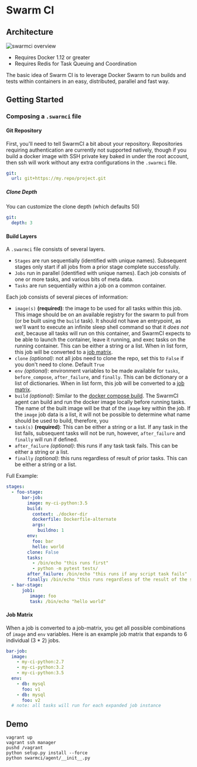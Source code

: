 Swarm CI
========

## Architecture

![swarmci overview](docs/swarmci.png)

* Requires Docker 1.12 or greater
* Requires Redis for Task Queuing and Coordination

The basic idea of Swarm CI is to leverage Docker Swarm to run builds and tests within containers in an easy, distributed, parallel and fast way.

## Getting Started

### Composing a `.swarmci` file

#### Git Repository

First, you'll need to tell SwarmCI a bit about your repository. Repositories requiring authentication are currently not supported natively, though if you build a docker image with SSH private key baked in under the root account, then ssh will work without any extra configurations in the `.swarmci` file.

```yaml
git:
  url: git+https://my.repo/project.git
```

##### Clone Depth
You can customize the clone depth (which defaults 50)

```yaml
git:
  depth: 3
```

#### Build Layers

A `.swarmci` file consists of several layers.

* `Stages` are run sequentially (identified with unique names). Subsequent stages only start if all jobs from a prior stage complete successfully.
* `Jobs` run in parallel (identified with unique names). Each job consists of one or more tasks, and various bits of meta data.
* `Tasks` are run sequentially within a job on a common container.

Each job consists of several pieces of information:

* `image(s)` **(required)**: the image to be used for all tasks within this job. This image should be on an available registry for the swarm to pull from (or be built using the `build` task). It should not have an entrypoint, as we'll want to execute an infinite sleep shell command so that it _does not exit_, because all tasks will run on this container, and SwarmCI expects to be able to launch the container, leave it running, and exec tasks on the running container. This can be either a string or a list. When in list form, this job will be converted to a [job matrix](#job-matrix).
* `clone` _(optional)_: not all jobs need to clone the repo, set this to `False` if you don't need to clone. Default `True`
* `env` _(optional)_: environment variables to be made available for `tasks`, `before_compose`, `after_failure`, and `finally`. This can be dictionary or a list of dictionaries. When in list form, this job will be converted to a [job matrix](#job-matrix).
* `build` _(optional)_: Similar to the [docker compose build](https://docs.docker.com/compose/compose-file/#build). The SwarmCI agent can build and run the docker image locally before running tasks. The name of the built image will be that of the `image` key within the job. If the `image` job data is a list, it will not be possible to determine what name should be used to build, therefore, you
* `task(s)` **(required)**: This can be either a string or a list. If any task in the list fails, subsequent tasks will not be run, however, `after_failure` and `finally` will run if defined.
* `after_failure` _(optional)_: this runs if any task task fails. This can be either a string or a list.
* `finally` _(optional)_: this runs regardless of result of prior tasks. This can be either a string or a list.

Full Example:

```yaml
stages:
  - foo-stage:
      bar-job:
        image: my-ci-python:3.5
        build:
          context: ./docker-dir
          dockerfile: Dockerfile-alternate
          args:
            buildno: 1
        env:
          foo: bar
          hello: world
        clone: False
        tasks:
          - /bin/echo "this runs first"
          - python -m pytest tests/
        after_failure: /bin/echo "this runs if any script task fails"
        finally: /bin/echo "this runs regardless of the result of the script tasks"
  - bar-stage:
      job1:
         image: foo
         task: /bin/echo "hello world"

```

#### <a name="job-matrix"></a>Job Matrix

When a job is converted to a job-matrix, you get all possible combinations of `image` and `env` variables. Here is an example job matrix that expands to 6 individual (3 \* 2) jobs.

```yaml
bar-job:
  image:
    - my-ci-python:2.7
    - my-ci-python:3.2
    - my-ci-python:3.5
  env:
    - db: mysql
      foo: v1
    - db: mysql
      foo: v2
  # note: all tasks will run for each expanded job instance
```

## Demo

```
vagrant up
vagrant ssh manager
pushd /vagrant
python setup.py install --force
python swarmci/agent/__init__.py
```